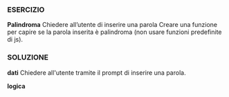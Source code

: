 ### ESERCIZIO
**Palindroma**
Chiedere all’utente di inserire una parola
Creare una funzione per capire se la parola inserita è palindroma (non usare funzioni predefinite di js).

### SOLUZIONE
**dati**
Chiedere all'utente tramite il prompt di inserire una parola.

**logica**

